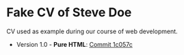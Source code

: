 # Fake CV of Steve Doe
CV used as example during our course of web development.

  - Version 1.0 - **Pure HTML**: [Commit 1c057c](../../commit/1c057c918896ce78e04a9c6ca5f299771b02f5cb)
  

